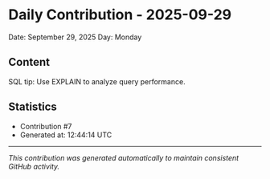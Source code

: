 # Daily Contribution - 2025-09-29

Date: September 29, 2025
Day: Monday

## Content

SQL tip: Use EXPLAIN to analyze query performance.

## Statistics

- Contribution #7
- Generated at: 12:44:14 UTC

---
*This contribution was generated automatically to maintain consistent GitHub activity.*

